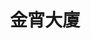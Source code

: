 ---
title:          金宵大廈
slug:           bok

names:
  english:      Barrack O’Karma
  previous:
genre:          時裝
episodes:       20
broadcast:
  start:        2019-09-16
  end:          2019-10-13
producer:       葉鎮輝
starring:       陳山聰、<mark>李施嬅</mark>、劉江
synopsis:       蕭偉明（陳山聰）多年來在夢中一直被一穿旗袍的女子纏繞，後來他來到殘舊且品流複雜的金宵大廈當大廈管理員，遇上這大廈當空姐的住客章瑋（李施嬅），其容貌竟與在夢中纏繞自己的女子相同！偉明因此接近瑋，了解更多彼此的關聯。其間金宵大廈怪事不斷，不停上演着其他住客的人生及奇幻故事；偉明更發現瑋竟是一個殘影！<br>六十年代金宵舞廳的舞女楊玉華（李施嬅），夢見自己未來當了空姐，戀上與夢中男子外貌相同的警察劉旭輝（陳山聰），奇夢還被金宵大廈內的書店老闆林若思（張彥博、劉江）寫成小說。偉明一路追查，意外發現這本舊小說，驚悉自己與瑋有一段撲朔迷離的宿世情緣…
role:           lead

characters:
  -
    fullname:   章瑋（Alex）
    age:
    identity:   空姐
    appearance: 1-20
    personality:
    background:
    happenings:
  -
    fullname:   楊玉華（Coco）
    age:
    identity:   金宵舞廳大班
    appearance: 1-20
---